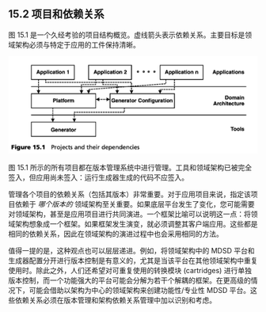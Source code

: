 ## 15.2 项目和依赖关系
图 15.1 是一个久经考验的项目结构概览。虚线箭头表示依赖关系。主要目标是领域架构必须与特定于应用的工件保持清晰。

![Figure 15.1](../img/f15.1.png)

图 15.1 所示的所有项目都在版本管理系统中进行管理。工具和领域架构已被完全签入，但应用尚未签入：运行生成器生成的代码不应签入。

管理各个项目的依赖关系（包括其版本）非常重要。对于应用项目来说，指定该项目依赖于 *哪个版本的* 领域架构至关重要。如果底层平台发生了变化，您可能需要对领域架构，甚至是应用项目进行共同演进。一个框架比喻可以说明这一点：将领域架构想象成一个框架。如果框架发生演变，就必须调整其客户端应用。这些都是相同的依赖关系，因此在领域架构的演进过程中也会采用相同的方法。

值得一提的是，这种观点也可以层层递进。例如，将领域架构中的 MDSD 平台和生成器配置分开进行版本控制是有意义的，尤其是当该平台在其他领域架构中重复使用时。除此之外，人们还希望对可重复使用的转换模块 (cartridges) 进行单独版本控制，而一个功能强大的平台可能会分解为若干个解耦的框架。在更高级的情况下，可能会借助以架构为中心的领域架构来创建功能性/专业性 MDSD 平台。这些依赖关系必须在版本管理和架构依赖关系管理中加以识别和考虑。
